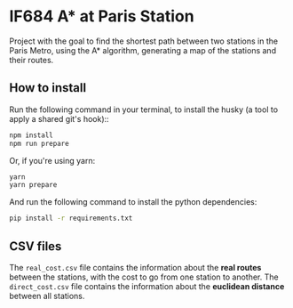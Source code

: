 # IF684 A* at Paris Station
Project with the goal to find the shortest path between two stations in the Paris Metro, using the A* algorithm, generating a map of the stations and their routes.

## How to install

Run the following command in your terminal, to install the husky (a tool to apply a shared git's hook)::

```bash
npm install
npm run prepare
```

Or, if you're using yarn:

```bash
yarn
yarn prepare
```

And run the following command to install the python dependencies:

```bash
pip install -r requirements.txt
```

## CSV files

The `real_cost.csv` file contains the information about the **real routes** between the stations, with the cost to go from one station to another. The `direct_cost.csv` file contains the information about the **euclidean distance** between all stations.
